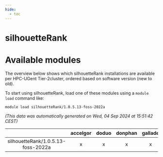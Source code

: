 ```yaml
---
hide:
  - toc
---
```


silhouetteRank
==============

# Available modules


The overview below shows which silhouetteRank installations are available per HPC-UGent Tier-2cluster, ordered based on software version (new to old).

To start using silhouetteRank, load one of these modules using a `module load` command like:

```shell
module load silhouetteRank/1.0.5.13-foss-2022a
```

*(This data was automatically generated on Wed, 04 Sep 2024 at 15:51:42 CEST)*  

| |accelgor|doduo|donphan|gallade|joltik|shinx|skitty|
| :---: | :---: | :---: | :---: | :---: | :---: | :---: | :---: |
|silhouetteRank/1.0.5.13-foss-2022a|x|x|x|x|x|-|x|
